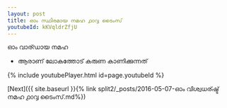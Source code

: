 ```yaml
---
layout: post
title: ഓം സ്ഥിരമായ നമഹ ൧൦൮ ടൈംസ്
youtubeId: kKVqldrZfjU
---
```

 
 
 ഓം വാര്ഡായ നമഹ 
 
 -  ആരാണ് ലോകത്തോട് കരുണ കാണിക്കുന്നത് 
 
  
 
  
 
 
 
 
 
 


{% include youtubePlayer.html id=page.youtubeId %}
 
[Next]({{ site.baseurl }}{% link  split2/_posts/2016-05-07-ഓം വിശ്വധര്ഷ്ട് നമഹ ൧൦൮ ടൈംസ്.md%})
 
